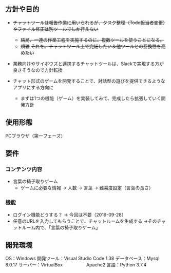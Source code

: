 ﻿## 方針や目的
- ~~チャットツールは報告作業に用いられるが、タスク整理（Todo担当者変更）やファイル修正は別ツールでしか行えない~~
  - ~~結局、一連の作業工程を実施するのに、複数ツールを使うことになる。~~
  - ~~煩雑~~
~~それを、チャットツール上で完結したい＆他ツールとの互換性を高めたい~~

- 業務向けやサイボウズと連携するチャットツールは、Slackで実現する方が<br>良さそうなので方針転換
- チャット形式のゲームを開発することで、対話型の遊びを提供できるような<br>アプリにする方向に
  - まずは1つの機能（ゲーム）を実装してみて、完成したら拡張していく開発方針

## 使用形態
PCブラウザ（第一フェーズ）

## 要件
### コンテンツ内容
- 言葉の椅子取りゲーム
  - ゲームに必要な情報
     → 人数
     → 言葉
     → 難易度設定（言葉の長さ）
### 機能
- ログイン機能どうする？
→ 今回は不要（2019-09-28）
- 任意のURLを入力してもらうことで、チャットルームを生成する
→そのチャットルーム内で、「言葉の椅子取りゲーム」

## 開発環境
OS：Windows
開発ツール：Visual Studio Code 1.38
データベース：Mysql 8.0.17
サーバー：VirtualBox
　　　　　Apache2
言語：Python 3.7.4


